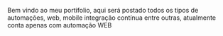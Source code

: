 Bem vindo ao meu portifolio, aqui será postado todos os tipos de automações, web, mobile integração contínua entre outras, atualmente conta apenas com automação WEB
